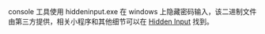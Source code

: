 console 工具使用 hiddeninput.exe 在 windows 上隐藏密码输入，该二进制文件由第三方提供，相关小程序和其他细节可以在 [Hidden Input](https://github.com/Seldaek/hidden-input) 找到。
